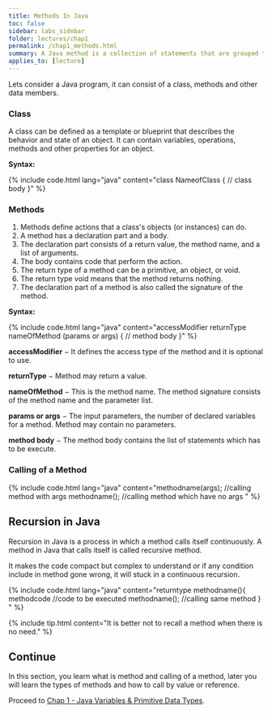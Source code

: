 ```yaml
---
title: Methods In Java
toc: false
sidebar: labs_sidebar
folder: lectures/chap1
permalink: /chap1_methods.html
summary: A Java method is a collection of statements that are grouped together to perform an operation.<br/> When you call the <b>System.out.println()</b> method, for example, the system actually executes several statements in order to display a message on the console.
applies_to: [lecture]
---
```


Lets consider a Java program, it can consist of a class, methods and other data members.

### Class

A class can be defined as a template or blueprint that describes the behavior and state of an object. It can contain variables, operations, methods and other properties for an object.

**Syntax:**

{% include code.html lang="java" 
content="class NameofClass {
// class body
}" %}

### Methods

1.  Methods define actions that a class's objects (or instances) can do.
1.  A method has a declaration part and a body.
1.  The declaration part consists of a return value, the method name, and a list of arguments.
1.  The body contains code that perform the action.
1.  The return type of a method can be a primitive, an object, or void.
1.  The return type void means that the method returns nothing.
1.  The declaration part of a method is also called the signature of the method.

**Syntax:**

{% include code.html lang="java" 
content="accessModifier returnType nameOfMethod (params or args) {
 	// method body
}" %}


**accessModifier** − It defines the access type of the method and it is optional to use.

**returnType** − Method may return a value.

**nameOfMethod** − This is the method name. The method signature consists of the method name and the parameter list.

**params or args** − The input parameters, the number of declared variables for a method. Method may contain no parameters.

**method body** − The method body contains the list of statements which has to be execute.

### Calling of a Method

{% include code.html lang="java" content="methodname(args); //calling method with args
methodname(); //calling method which have no args
" %}

## Recursion in Java

Recursion in Java is a process in which a method calls itself continuously. A method in Java that calls itself is called recursive method.

It makes the code compact but complex to understand or if any condition include in method gone wrong, it will stuck in a continuous recursion.

{% include code.html lang="java" content="returntype methodname(){
  methodcode	//code to be executed
  methodname(); //calling same method
} " %}


{% include tip.html  content="It is better not to recall a method when there is no need." %}


## Continue

In this section, you learn what is method and calling of a method, later you will learn the types of methods and how to call by value or reference.

Proceed to [Chap 1 - Java Variables & Primitive Data Types](chap1_variables.html).
